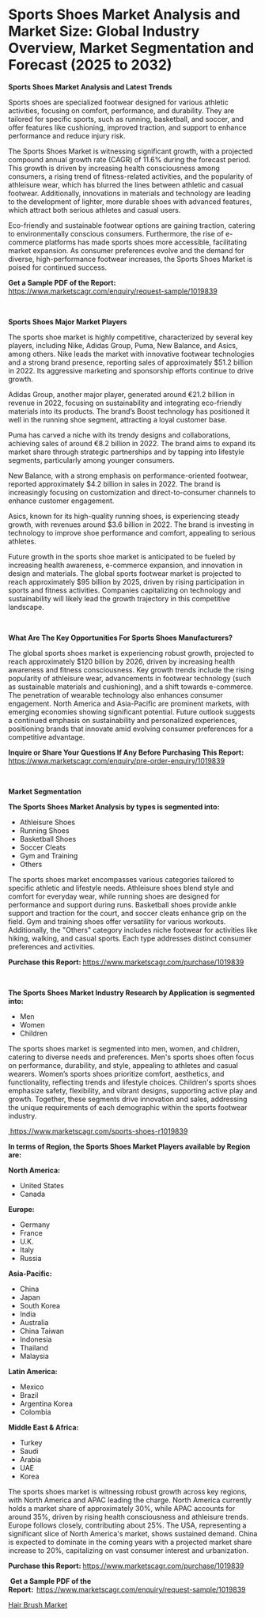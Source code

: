 <p><h1>Sports Shoes Market Analysis and Market Size: Global Industry Overview, Market Segmentation and Forecast (2025 to 2032)</h1></p><p><strong>Sports Shoes Market Analysis and Latest Trends</strong></p>
<p><p>Sports shoes are specialized footwear designed for various athletic activities, focusing on comfort, performance, and durability. They are tailored for specific sports, such as running, basketball, and soccer, and offer features like cushioning, improved traction, and support to enhance performance and reduce injury risk.</p><p>The Sports Shoes Market is witnessing significant growth, with a projected compound annual growth rate (CAGR) of 11.6% during the forecast period. This growth is driven by increasing health consciousness among consumers, a rising trend of fitness-related activities, and the popularity of athleisure wear, which has blurred the lines between athletic and casual footwear. Additionally, innovations in materials and technology are leading to the development of lighter, more durable shoes with advanced features, which attract both serious athletes and casual users.</p><p>Eco-friendly and sustainable footwear options are gaining traction, catering to environmentally conscious consumers. Furthermore, the rise of e-commerce platforms has made sports shoes more accessible, facilitating market expansion. As consumer preferences evolve and the demand for diverse, high-performance footwear increases, the Sports Shoes Market is poised for continued success.</p></p>
<p><strong>Get a Sample PDF of the Report:&nbsp;</strong> <a href="https://www.marketscagr.com/enquiry/request-sample/1019839?utm_campaign=1920&utm_medium=2&utm_source=Github&utm_content=ia&utm_term=09022025&utm_id=sports-shoes">https://www.marketscagr.com/enquiry/request-sample/1019839</a></p>
<p>&nbsp;</p>
<p><strong>Sports Shoes Major Market Players</strong></p>
<p><p>The sports shoe market is highly competitive, characterized by several key players, including Nike, Adidas Group, Puma, New Balance, and Asics, among others. Nike leads the market with innovative footwear technologies and a strong brand presence, reporting sales of approximately $51.2 billion in 2022. Its aggressive marketing and sponsorship efforts continue to drive growth.</p><p>Adidas Group, another major player, generated around €21.2 billion in revenue in 2022, focusing on sustainability and integrating eco-friendly materials into its products. The brand’s Boost technology has positioned it well in the running shoe segment, attracting a loyal customer base.</p><p>Puma has carved a niche with its trendy designs and collaborations, achieving sales of around €8.2 billion in 2022. The brand aims to expand its market share through strategic partnerships and by tapping into lifestyle segments, particularly among younger consumers.</p><p>New Balance, with a strong emphasis on performance-oriented footwear, reported approximately $4.2 billion in sales in 2022. The brand is increasingly focusing on customization and direct-to-consumer channels to enhance customer engagement.</p><p>Asics, known for its high-quality running shoes, is experiencing steady growth, with revenues around $3.6 billion in 2022. The brand is investing in technology to improve shoe performance and comfort, appealing to serious athletes.</p><p>Future growth in the sports shoe market is anticipated to be fueled by increasing health awareness, e-commerce expansion, and innovation in design and materials. The global sports footwear market is projected to reach approximately $95 billion by 2025, driven by rising participation in sports and fitness activities. Companies capitalizing on technology and sustainability will likely lead the growth trajectory in this competitive landscape.</p></p>
<p>&nbsp;</p>
<p><strong>What Are The Key Opportunities For Sports Shoes Manufacturers?</strong></p>
<p><p>The global sports shoes market is experiencing robust growth, projected to reach approximately $120 billion by 2026, driven by increasing health awareness and fitness consciousness. Key growth trends include the rising popularity of athleisure wear, advancements in footwear technology (such as sustainable materials and cushioning), and a shift towards e-commerce. The penetration of wearable technology also enhances consumer engagement. North America and Asia-Pacific are prominent markets, with emerging economies showing significant potential. Future outlook suggests a continued emphasis on sustainability and personalized experiences, positioning brands that innovate amid evolving consumer preferences for a competitive advantage.</p></p>
<p><strong>Inquire or Share Your Questions If Any Before Purchasing This Report:</strong> <a href="https://www.marketscagr.com/enquiry/pre-order-enquiry/1019839?utm_campaign=1920&utm_medium=2&utm_source=Github&utm_content=ia&utm_term=09022025&utm_id=sports-shoes">https://www.marketscagr.com/enquiry/pre-order-enquiry/1019839</a></p>
<p>&nbsp;</p>
<p><strong>Market Segmentation</strong></p>
<p><strong>The Sports Shoes Market Analysis by types is segmented into:</strong></p>
<p><ul><li>Athleisure Shoes</li><li>Running Shoes</li><li>Basketball Shoes</li><li>Soccer Cleats</li><li>Gym and Training</li><li>Others</li></ul></p>
<p><p>The sports shoes market encompasses various categories tailored to specific athletic and lifestyle needs. Athleisure shoes blend style and comfort for everyday wear, while running shoes are designed for performance and support during runs. Basketball shoes provide ankle support and traction for the court, and soccer cleats enhance grip on the field. Gym and training shoes offer versatility for various workouts. Additionally, the "Others" category includes niche footwear for activities like hiking, walking, and casual sports. Each type addresses distinct consumer preferences and activities.</p></p>
<p><strong>Purchase this Report:&nbsp;</strong><a href="https://www.marketscagr.com/purchase/1019839?utm_campaign=1920&utm_medium=2&utm_source=Github&utm_content=ia&utm_term=09022025&utm_id=sports-shoes">https://www.marketscagr.com/purchase/1019839</a></p>
<p>&nbsp;</p>
<p><strong>The Sports Shoes Market Industry Research by Application is segmented into:</strong></p>
<p><ul><li>Men</li><li>Women</li><li>Children</li></ul></p>
<p><p>The sports shoes market is segmented into men, women, and children, catering to diverse needs and preferences. Men's sports shoes often focus on performance, durability, and style, appealing to athletes and casual wearers. Women’s sports shoes prioritize comfort, aesthetics, and functionality, reflecting trends and lifestyle choices. Children's sports shoes emphasize safety, flexibility, and vibrant designs, supporting active play and growth. Together, these segments drive innovation and sales, addressing the unique requirements of each demographic within the sports footwear industry.</p></p>
<p><a href="https://www.marketscagr.com/sports-shoes-r1019839?utm_campaign=1920&utm_medium=2&utm_source=Github&utm_content=ia&utm_term=09022025&utm_id=sports-shoes">&nbsp;https://www.marketscagr.com/sports-shoes-r1019839</a></p>
<p><strong>In terms of Region, the Sports Shoes Market Players available by Region are:</strong></p>
<p>
    <p> <strong> North America: </strong>
        <ul>
            <li>United States</li>
            <li>Canada</li>
        </ul>
        </p> 
    <p> <strong> Europe: </strong>
        <ul>
            <li>Germany</li>
            <li>France</li>
            <li>U.K.</li>
            <li>Italy</li>
            <li>Russia</li>
        </ul>
        </p> 
    <p> <strong> Asia-Pacific: </strong>
        <ul>
            <li>China</li>
            <li>Japan</li>
            <li>South Korea</li>
            <li>India</li>
            <li>Australia</li>
            <li>China Taiwan</li>
            <li>Indonesia</li>
            <li>Thailand</li>
            <li>Malaysia</li>
        </ul>
        </p> 
    <p> <strong> Latin America: </strong>
        <ul>
            <li>Mexico</li>
            <li>Brazil</li>
            <li>Argentina Korea</li>
            <li>Colombia</li>
        </ul>
        </p> 
    <p> <strong> Middle East & Africa: </strong>
        <ul>
            <li>Turkey</li>
            <li>Saudi</li>
            <li>Arabia</li>
            <li>UAE</li>
            <li>Korea</li>
        </ul>
    </p>
    </p>
<p><p>The sports shoes market is witnessing robust growth across key regions, with North America and APAC leading the charge. North America currently holds a market share of approximately 30%, while APAC accounts for around 35%, driven by rising health consciousness and athleisure trends. Europe follows closely, contributing about 25%. The USA, representing a significant slice of North America's market, shows sustained demand. China is expected to dominate in the coming years with a projected market share increase to 20%, capitalizing on vast consumer interest and urbanization.</p></p>
<p><strong>Purchase this Report: </strong><a href="https://www.marketscagr.com/purchase/1019839?utm_campaign=1920&utm_medium=2&utm_source=Github&utm_content=ia&utm_term=09022025&utm_id=sports-shoes">https://www.marketscagr.com/purchase/1019839</a></p>
<p>&nbsp;<strong>Get a Sample PDF of the Report:&nbsp;&nbsp;</strong><a href="https://www.marketscagr.com/enquiry/request-sample/1019839?utm_campaign=1920&utm_medium=2&utm_source=Github&utm_content=ia&utm_term=09022025&utm_id=sports-shoes">https://www.marketscagr.com/enquiry/request-sample/1019839</a></p>
<p><strong></strong></p>
<p><p><a href="https://github.com/JakirUddin511/Market-Research-Report-List-1/blob/main/hair-brush-market.md?utm_campaign=1920&utm_medium=2&utm_source=Github&utm_content=ia&utm_term=09022025&utm_id=sports-shoes">Hair Brush Market</a></p></p>